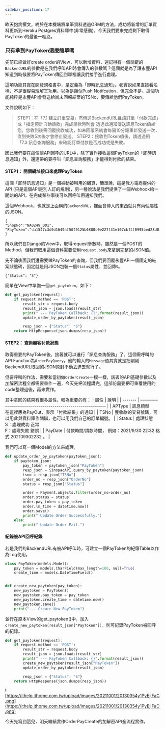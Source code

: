 ```yaml
---
sidebar_position: 17
---
```


昨天抱病撰文，終於在本機端將單筆資料透過ORM的方法，成功將新增的訂單資料更新到Heroku Postgres資料庫中(非常感動)，今天我們要來完成剩下取得PayToken的最後一哩路。

### 只有拿到PayToken這麼簡單嗎

先前已經做好create order的View，可以新增資料，還記得有一個關鍵的`BackendURL`的參數是在我們呼叫API時會傳入的參數嗎？這個就是為了讓永豐API知道到時候要將PayToken傳回到哪裡讓我們接手進行處理。

這項功能其實在開發規格書中，是定義為「即時訊息通知」，老實說如果直接看名稱，不是很容易理解其功用，以為是類似Push Notifcation，但完全不是。這個功能純粹是永豐API會發送給尚未回報結案的TSNo，要傳給他們PayToken。

文件說明如下：

> STEP1：在「7.1 建立訂單交易」有傳送BackendURL且該訂單「付款完成」或「指定預計自動請款」完成請款時則會 透過此通知傳送訊息Token值給您，您收到後需回覆接收成功，如未回覆系統會每隔10分鐘重新發送一次，直到失敗5次後才會停止發送。
> STEP2：接收到Token值後，請透過用「7.3 訊息查詢服務」來確認訂單付款是否成功或是失敗。

因此我們要在這個讓API回呼的URL中，除了實作接收這個PayToken的「即時訊息通知」外，還連帶的要呼叫「訊息查詢服務」才能得到付款的結果。

#### STEP1： 開個網址接口來處理PayToken

這個「即時訊息通知」是一個被動被叫用的網頁，簡單說，這是我方電商提供的API (只是這個API是別人訂的規則)，另一種說法是我們提供了一個Webhook給一開始的API，在完成某些事後可以回呼叫用通知我們。

這個Webhook，也就是上面稱的`BackendURL`，裡面會傳入的東西就只有兩個屬性的JSON。

```
{
"ShopNo":"NA0249_001",
"PayToken":"da1547c3d0d1649af5049125b0880c0e227f31e107cbf4f0995bed28d0f066c1"
}
```

所以我們在Django的View中，取得request參數時，雖然是一個POST的Method，但我們取用這個資料需要使用`request.body`來拿到完整的JSON值。

先不論後面我們還需要做PayToken的查詢，但我們要回覆永豐API一個固定的結案狀態碼，固定就是用JSON包裝一個`Status`屬性，並回傳`S`。

```
{"Status": "S"}
```

簡單在View中準備一個`get_paytoken`，如下：

```python
def get_paytoken(request):
    if request.method == 'POST':
        result_str = request.body
        result_json = json.loads(result_str)
        print(" --- PayToken Callback: {}".format(result_json))
        update_order_by_paytoken(result_json)

        resp_json = {"Status": "S"}
    return HttpResponse(json.dumps(resp_json))
```

#### STEP2： 查詢顧客付款狀態

取得重要的PayToken後，接著就可以進行「訊息查詢服務」了。這個需呼叫的API Function為`OrderPayQuery`，他的輸入的`Message`值其實就是把剛剛BackendURL取回的JSON原封不動丟進去就行了。

但要呼叫的作法，需要和當初做`OrderCreate`一模一樣，該丟的API基礎參數以及加解密流程全都需要重作一遍，今天先把流程講完，這部份需要把可重覆使用的code整理過後，再來實作。

其中拿回的結果有很多屬性，較為重要的有：
| 屬性    | 說明                                                         |
| ------- | ------------------------------------------------------------ |
| APType  | 訊息類型<br />在這裡應為PayOut，表示「付款結果」的通知       |
| TSNo    | 豐收款的交易號碼，可以用此與資料庫作關聯，也可以用我們自己的訂單編號。 |
| Status  | 處理狀態<br />S：處理成功 正常<br/>F：處理失敗 錯誤          |
| PayDate | 付款時間/請款時間， 例如：2021/9/30 22:32 格式 202109302232 。 |

我們可以寫一個Model的方法來處理，

```python
def update_order_by_paytoken(paytoken_json):
    if paytoken_json:
        pay_token = paytoken_json["PayToken"]
        resp_json = SinopacAPI.query_by_paytoken(paytoken_json)
        tsno = resp_json["TSNo"]
        order_no = resp_json["OrderNo"]
        status = resp_json["Status"]

        order = Payment.objects.filter(order_no=order_no)
        order.status = status
        order.pay_token = pay_token
        order.lm_time = datetime.now()
        order.save()
        print(" Update Order Successfully.")
    else:
        print(" Update Order Fail.")
```

#### 紀錄被API回呼紀錄

若是我們的BackendURL有被API呼叫時，可建立一個PayToken的紀錄Table以作為Log使用。

```python
class PayToken(models.Model):
    pay_token = models.CharField(max_length=100, null=True)
    create_time = models.DateTimeField()


def create_new_paytoken(pay_token):
    new_paytoken = PayToken()
    new_paytoken.pay_token = pay_token
    new_paytoken.create_time = datetime.now()
    new_paytoken.save()
    print("--- Create New PayToken")
```

並行在原本View的get_paytoken()中，加入`create_new_paytoken(result_json["PayToken"])`，則可紀錄PayToken被回呼的紀錄。

```python
def get_paytoken(request):
    if request.method == 'POST':
        result_str = request.body
        result_json = json.loads(result_str)
        print(" --- PayToken Callback: {}".format(result_json))
        create_new_paytoken(result_json["PayToken"])
        update_order_by_paytoken(result_json)

        resp_json = {"Status": "S"}
    return HttpResponse(json.dumps(resp_json))
```

![https://ithelp.ithome.com.tw/upload/images/20211001/20130354y1PyEjiFaC.png](https://ithelp.ithome.com.tw/upload/images/20211001/20130354y1PyEjiFaC.png)

今天先寫到這兒，明天繼續實作OrderPayCreate的加解密API全流程實作。